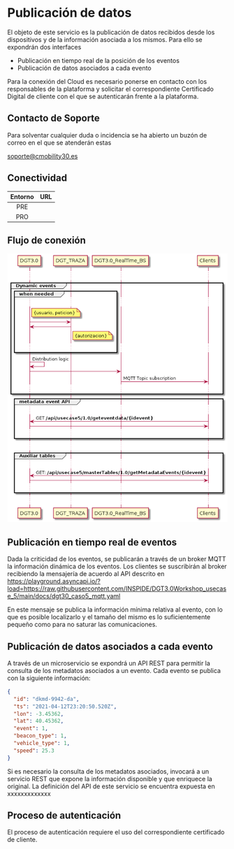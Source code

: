# Publicación de datos

El objeto de este servicio es la publicación de datos recibidos desde los dispositivos y de la información asociada a los mismos. Para ello se expondrán dos interfaces
* Publicación en tiempo real de la posición de los eventos
* Publicación de datos asociados a cada evento

Para la conexión del Cloud es necesario ponerse en contacto con los responsables de la plataforma y solicitar el correspondiente Certificado Digital de cliente con el que se autenticarán frente a la plataforma.

## Contacto de Soporte

Para solventar cualquier duda o incidencia se ha abierto un buzón de correo en el que se atenderán estas

soporte@cmobility30.es

## Conectividad

Entorno | URL
|:-:|:-:
PRE | 
PRO |

## Flujo de conexión

![Flujo entrada](img/flujo_caso5_out.png)

## Publicación en tiempo real de eventos

Dada la criticidad de los eventos, se publicarán a través de un broker MQTT la información dinámica de los eventos. Los clientes se suscribirán al broker recibiendo la mensajería de acuerdo al API descrito en https://playground.asyncapi.io/?load=https://raw.githubusercontent.com/INSPIDE/DGT3.0Workshop_usecase_5/main/docs/dgt30_caso5_mqtt.yaml

En este mensaje se publica la información mínima relativa al evento, con lo que es posible localizarlo y el tamaño del mismo es lo suficientemente pequeño como para no saturar las comunicaciones.

## Publicación de datos asociados a cada evento

A través de un microservicio se expondrá un API REST para permitir la consulta de los metadatos asociados a un evento. Cada evento se publica con la siguiente información:
```json
{
  "id": "dkmd-9942-da",
  "ts": "2021-04-12T23:20:50.520Z",
  "lon": -3.45362,
  "lat": 40.45362,
  "event": 1,
  "beacon_type": 1,
  "vehicle_type": 1,
  "speed": 25.3
}
```
Si es necesario la consulta de los metadatos asociados, invocará a un servicio REST que expone la información disponible y que enriquece la original. La definición del API de este servicio se encuentra expuesta en xxxxxxxxxxxxx




## Proceso de autenticación

El proceso de autenticación requiere el uso del correspondiente certificado de cliente. 